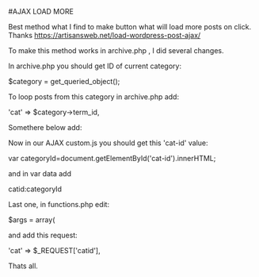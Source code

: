 #AJAX LOAD MORE

Best method what I find to make button what will load more posts on click.
Thanks https://artisansweb.net/load-wordpress-post-ajax/ 

To make this method works in archive.php , I did several changes.

In archive.php you should get ID of current category:

$category = get_queried_object();

To loop posts from this category in archive.php add:

'cat' => $category->term_id,

Somethere below add:

<div style='display:none' id="cat-id"><?php echo $category->term_id; ?></div>

Now in our AJAX custom.js you should get this 'cat-id' value:

var categoryId=document.getElementById('cat-id').innerHTML;

and in var data add

catid:categoryId

Last one, in functions.php edit:

$args = array( 

and add this request:

'cat' => $_REQUEST['catid'],

Thats all.
